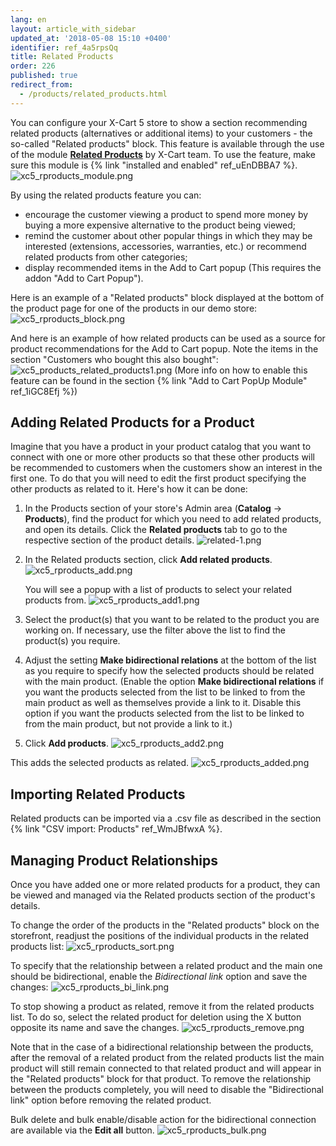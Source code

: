 ```yaml
---
lang: en
layout: article_with_sidebar
updated_at: '2018-05-08 15:10 +0400'
identifier: ref_4a5rpsQq
title: Related Products
order: 226
published: true
redirect_from:
  - /products/related_products.html
---
```

You can configure your X-Cart 5 store to show a section recommending related products (alternatives or additional items) to your customers - the so-called "Related products" block. This feature is available through the use of the module **[Related Products](https://market.x-cart.com/addons/related-products.html)** by X-Cart team. To use the feature, make sure this module is {% link "installed and enabled" ref_uEnDBBA7 %}.
![xc5_rproducts_module.png]({{site.baseurl}}/attachments/ref_4a5rpsQq/xc5_rproducts_module.png)

By using the related products feature you can: 
* encourage the customer viewing a product to spend more money by buying a more expensive alternative to the product being viewed;
* remind the customer about other popular things in which they may be interested (extensions, accessories, warranties, etc.) or recommend related products from other categories; 
* display recommended items in the Add to Cart popup (This requires the addon "Add to Cart Popup").

Here is an example of a "Related products" block displayed at the bottom of the product page for one of the products in our demo store:
![xc5_rproducts_block.png]({{site.baseurl}}/attachments/ref_4a5rpsQq/xc5_rproducts_block.png)

And here is an example of how related products can be used as a source for product recommendations for the Add to Cart popup. Note the items in the section "Customers who bought this also bought":
![xc5_products_related_products1.png]({{site.baseurl}}/attachments/ref_4a5rpsQq/xc5_products_related_products1.png)
(More info on how to enable this feature can be found in the section {% link "Add to Cart PopUp Module" ref_1iGC8Efj %})

## Adding Related Products for a Product
Imagine that you have a product in your product catalog that you want to connect with one or more other products so that these other products will be recommended to customers when the customers show an interest in the first one. To do that you will need to edit the first product specifying the other products as related to it. Here's how it can be done: 

1. In the Products section of your store's Admin area (**Catalog** -> **Products**), find the product for which you need to add related products, and open its details. Click the **Related products** tab to go to the respective section of the product details.
  ![related-1.png]({{site.baseurl}}/attachments/ref_4a5rpsQq/related-1.png)

2. In the Related products section, click **Add related products**.
   ![xc5_rproducts_add.png]({{site.baseurl}}/attachments/ref_4a5rpsQq/xc5_rproducts_add.png)
   
   You will see a popup with a list of products to select your related products from.
   ![xc5_rproducts_add1.png]({{site.baseurl}}/attachments/ref_4a5rpsQq/xc5_rproducts_add1.png)

3. Select the product(s) that you want to be related to the product you are working on. If necessary, use the filter above the list to find the product(s) you require.
  
4. Adjust the setting **Make bidirectional relations** at the bottom of the list as you require to specify how the selected products should be related with the main product. (Enable the option **Make bidirectional relations** if you want the products selected from the list to be linked to from the main product as well as themselves provide a link to it. Disable this option if you want the products selected from the list to be linked to from the main product, but not provide a link to it.)   

5. Click **Add products**.
   ![xc5_rproducts_add2.png]({{site.baseurl}}/attachments/ref_4a5rpsQq/xc5_rproducts_add2.png)

This adds the selected products as related.
  ![xc5_rproducts_added.png]({{site.baseurl}}/attachments/ref_4a5rpsQq/xc5_rproducts_added.png)

## Importing Related Products
Related products can be imported via a .csv file as described in the section {% link "CSV import: Products" ref_WmJBfwxA %}.

## Managing Product Relationships
Once you have added one or more related products for a product, they can be viewed and managed via the Related products section of the product's details. 

To change the order of the products in the "Related products" block on the storefront, readjust the positions of the individual products in the related products list:
![xc5_rproducts_sort.png]({{site.baseurl}}/attachments/ref_4a5rpsQq/xc5_rproducts_sort.png)

To specify that the relationship between a related product and the main one should be bidirectional, enable the _Bidirectional link_ option and save the changes:
![xc5_rproducts_bi_link.png]({{site.baseurl}}/attachments/ref_4a5rpsQq/xc5_rproducts_bi_link.png)

To stop showing a product as related, remove it from the related products list. To do so, select the related product for deletion using the X button opposite its name and save the changes.
![xc5_rproducts_remove.png]({{site.baseurl}}/attachments/ref_4a5rpsQq/xc5_rproducts_remove.png)

Note that in the case of a bidirectional relationship between the products, after the removal of a related product from the related products list the main product will still remain connected to that related product and will appear in the "Related products" block for that product. To remove the relationship between the products completely, you will need to disable the "Bidirectional link" option before removing the related product.

Bulk delete and bulk enable/disable action for the bidirectional connection are available via the **Edit all** button.
![xc5_rproducts_bulk.png]({{site.baseurl}}/attachments/ref_4a5rpsQq/xc5_rproducts_bulk.png)

